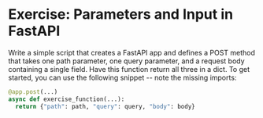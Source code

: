 # Exercise: Parameters and Input in FastAPI
Write a simple script that creates a FastAPI app and defines a POST method that takes one path parameter, one query parameter, and a request body containing a single field. Have this function return all three in a dict. To get started, you can use the following snippet -- note the missing imports:

```python
@app.post(...)
async def exercise_function(...):
  return {"path": path, "query": query, "body": body}
```